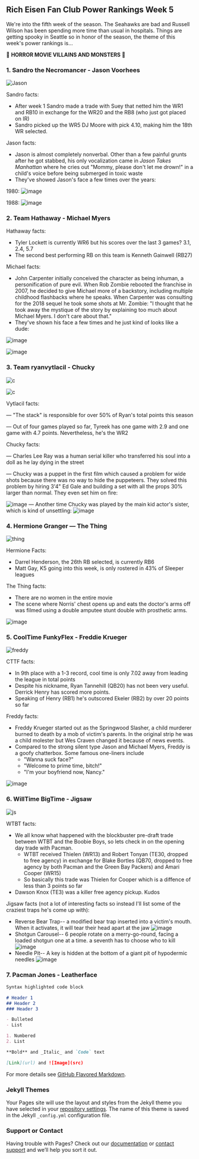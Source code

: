 ## Rich Eisen Fan Club Power Rankings Week 5

We're into the fifth week of the season. The Seahawks are bad and Russell Wilson has been spending more time than usual in hospitals. Things are getting spooky in Seattle so in honor of the season, the theme of this week's power rankings is...

🎃 **HORROR MOVIE VILLAINS AND MONSTERS** 🎃

### 1. Sandro the Necromancer - Jason Voorhees

![Jason](https://user-images.githubusercontent.com/1719695/136672783-8fc4ba4c-2948-40cb-ade4-4f4e88ad523d.png)

Sandro facts:
- After week 1 Sandro made a trade with Suey that netted him the WR1 and RB10 in exchange for the WR20 and the RB8 (who just got placed on IR)
- Sandro picked up the WR5 DJ Moore with pick 4.10, making him the 18th WR selected.

Jason facts:
- Jason is almost completely nonverbal. Other than a few painful grunts after he got stabbed, his only vocalization came in *Jason Takes Manhattan* where he cries out "Mommy, please don't let me drown!" in a child's voice before being submerged in toxic waste
- They've showed Jason's face a few times over the years:

1980:
![image](https://user-images.githubusercontent.com/1719695/136672887-35f32ec3-366d-4116-9786-795f4113ad1b.png)

1988:
![image](https://user-images.githubusercontent.com/1719695/136672900-49220d81-6481-4f24-a52a-8861af3fb4e9.png)

### 2. Team Hathaway - Michael Myers

Hathaway facts:
- Tyler Lockett is currently WR6 but his scores over the last 3 games? 3.1, 2.4, 5.7
- The second best performing RB on this team is Kenneth Gainwell (RB27)

Michael facts:
- John Carpenter initially conceived the character as being inhuman, a personification of pure evil. When Rob Zombie rebooted the franchise in 2007, he decided to give Michael more of a backstory, including multiple childhood flashbacks where he speaks. When Carpenter was consulting for the 2018 sequel he took some shots at Mr. Zombie: "I thought that he took away the mystique of the story by explaining too much about Michael Myers. I don't care about that."
- They've shown his face a few times and he just kind of looks like a dude:

![image](https://user-images.githubusercontent.com/1719695/136673007-fdd98a75-6c87-464f-9520-ccef3a58d67b.png)

![image](https://user-images.githubusercontent.com/1719695/136673019-e1f5532e-8391-402f-bb8c-43b30da382f7.png)

### 3. Team ryanvytlacil - Chucky

![c](https://media.giphy.com/media/iHDNMXmgZZyPS/giphy.gif)

![c](https://media.giphy.com/media/Vd2vo6pveclm0YyT29/giphy.gif)

Vytlacil facts:

 — "The stack" is responsible for over 50% of Ryan's total points this season 
 
 — Out of four games played so far, Tyreek has one game with 2.9 and one game with 4.7 points. Nevertheless, he's the WR2 

Chucky facts:

— Charles Lee Ray was a human serial killer who transferred his soul into a doll as he lay dying in the street 

— Chucky was a puppet in the first film which caused a problem for wide shots because there was no way to hide the puppeteers. They solved this problem by hiring 3'4" Ed Gale and building a set with all the props 30% larger than normal. They even set him on fire: 

![image](https://user-images.githubusercontent.com/1719695/136673138-e0e1fc97-b8bd-46ad-946d-6519b253ad6f.png)
— Another time Chucky was played by the main kid actor's sister, which is kind of unsettling: 
![image](https://user-images.githubusercontent.com/1719695/136673155-8d1376a1-62d3-4a15-9ca1-ddc067f76242.png)

### 4. Hermione Granger — The Thing

![thing](https://media0.giphy.com/media/IhNzvlaWhuOE1ZwMoE/giphy.gif)

Hermione Facts:
- Darrel Henderson, the 26th RB selected, is currently RB6
- Matt Gay, K5 going into this week, is only rostered in 43% of Sleeper leagues

The Thing facts:
- There are no women in the entire movie
- The scene where Norris' chest opens up and eats the doctor's arms off was filmed using a double amputee stunt double with prosthetic arms.

![image](https://user-images.githubusercontent.com/1719695/136674022-eefd9835-9797-4f0b-bfca-73b853b1eca3.png)


### 5. CoolTime FunkyFlex - Freddie Krueger

![freddy](https://giffiles.alphacoders.com/259/25930.gif)

CTTF facts:
- In 9th place with a 1-3 record, cool time is only 7.02 away from leading the league in total points
- Despite his nickname, Ryan Tannehill (QB20) has not been very useful. Derrick Henry has scored more points.
- Speaking of Henry (RB1) he's outscored Ekeler (RB2) by over 20 points so far

Freddy facts:
- Freddy Krueger started out as the Springwood Slasher, a child murderer burned to death by a mob of victim's parents. In the original strip he was a child molester but Wes Craven changed it because of news events.
- Compared to the strong silent type Jason and Michael Myers, Freddy is a goofy chatterbox. Some famous one-liners include
    - "Wanna suck face?"
    - "Welcome to prime time, bitch!"
    - "I'm your boyfriend now, Nancy."


![image](https://user-images.githubusercontent.com/1719695/136674285-50b2e553-5c26-4796-9f67-7f89286d8434.png)

### 6. WillTime BigTime - Jigsaw

![js](https://i.pinimg.com/originals/fe/ab/1f/feab1f3b49ade709bbc2f5ae8dcf8dac.gif)

WTBT facts:

- We all know what happened with the blockbuster pre-draft trade between WTBT and the Boobie Boys, so lets check in on the opening day trade with Pacman.
    - WTBT received Thielen (WR13) and Robert Tonyan (TE30, dropped to free agency) in exchange for Blake Bortles (QB70, dropped to free agency by both Pacman and the Green Bay Packers) and Amari Cooper (WR15)
    - So basically this trade was Thielen for Cooper which is a diffence of less than 3 points so far
- Dawson Knox (TE3) was a killer free agency pickup. Kudos

Jigsaw facts (not a lot of interesting facts so instead I'll list some of the craziest traps he's come up with):
- Reverse Bear Trap-- a modified bear trap inserted into a victim's mouth. When it activates, it will tear their head apart at the jaw ![image](https://user-images.githubusercontent.com/1719695/136674874-215c58b4-487e-4fb9-94a0-439af52d8df0.png)
- Shotgun Carousel-- 6 people rotate on a merry-go-round, facing a loaded shotgun one at a time. a seventh has to choose who to kill ![image](https://user-images.githubusercontent.com/1719695/136674917-537135cd-7ca2-49c9-82c4-f643c4dc7d0a.png)
- Needle Pit-- A key is hidden at the bottom of a giant pit of hypodermic needles ![image](https://user-images.githubusercontent.com/1719695/136674930-95bf74ce-3339-4462-b116-84236dd6d2be.png)

### 7. Pacman Jones - Leatherface



```markdown
Syntax highlighted code block

# Header 1
## Header 2
### Header 3

- Bulleted
- List

1. Numbered
2. List

**Bold** and _Italic_ and `Code` text

[Link](url) and ![Image](src)
```

For more details see [GitHub Flavored Markdown](https://guides.github.com/features/mastering-markdown/).

### Jekyll Themes

Your Pages site will use the layout and styles from the Jekyll theme you have selected in your [repository settings](https://github.com/jgross206/refc/settings/pages). The name of this theme is saved in the Jekyll `_config.yml` configuration file.

### Support or Contact

Having trouble with Pages? Check out our [documentation](https://docs.github.com/categories/github-pages-basics/) or [contact support](https://support.github.com/contact) and we’ll help you sort it out.
